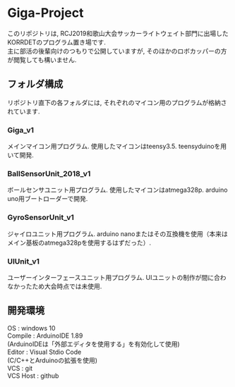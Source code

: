 # Giga-Project
このリポジトリは, RCJ2019和歌山大会サッカーライトウェイト部門に出場したKORRDETのプログラム置き場です.  
主に部活の後輩向けのつもりで公開していますが, そのほかのロボカッパーの方が閲覧しても構いません.
## フォルダ構成
リポジトリ直下の各フォルダには, それぞれのマイコン用のプログラムが格納されています.  
### Giga_v1
メインマイコン用プログラム. 使用したマイコンはteensy3.5. teensyduinoを用いて開発.
### BallSensorUnit_2018_v1
ボールセンサユニット用プログラム. 使用したマイコンはatmega328p. arduino uno用ブートローダーで開発. 
### GyroSensorUnit_v1
ジャイロユニット用プログラム. arduino nanoまたはその互換機を使用（本来はメイン基板のatmega328pを使用するはずだった）. 
### UIUnit_v1
ユーザーインターフェースユニット用プログラム. UIユニットの制作が間に合わなかったため大会時点では未使用.
## 開発環境
OS : windows 10  
Compile : ArduinoIDE 1.89  
(ArduinoIDEは「外部エディタを使用する」を有効化して使用)  
Editor : Visual Stdio Code  
(C/C++とArduinoの拡張を使用)  
VCS : git  
VCS Host : github
